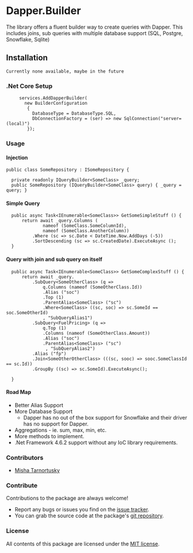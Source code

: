 # Dapper.Builder

The library offers a fluent builder way to create queries with Dapper.
This includes joins, sub queries with multiple database support (SQL, Postgre, Snowflake, Sqlite) 

## Installation

    Currently none available, maybe in the future
    
        
### .Net Core Setup


         services.AddDapperBuilder(
           new BuilderConfiguration
            {
              DatabaseType = DatabaseType.SQL,
              DbConnectionFactory = (ser) => new SqlConnection("server=(local)")
            });
            
### Usage 

#### Injection

    public class SomeRepository : ISomeRepository {

      private readonly IQueryBuilder<SomeClass> _query;
      public SomeRepository (IQueryBuilder<SomeClass> query) { _query = query; }


#### Simple Query
      public async Task<IEnumerable<SomeClass>> GetSomeSimpleStuff () {
          return await _query.Columns (
                  nameof (SomeClass.SomeColumnId),
                  nameof (SomeClass.AnotherColumn))
              .Where (sc => sc.Date < DateTime.Now.AddDays (-5))
              .SortDescending (sc => sc.CreatedDate).ExecuteAsync ();
      }
#### Query with join and sub query on itself
      public async Task<IEnumerable<SomeClass>> GetSomeComplexStuff () {
          return await _query.
              .SubQuery<SomeOtherClass> (q =>
                  q.Columns (nameof (SomeOtherClass.Id))
                  .Alias ("soc")
                  .Top (1)
                  .ParentAlias<SomeClass> ("sc")
                  .Where<SomeClass> ((sc, soc) => sc.SomeId == soc.SomeOtherId)
                  , "SubQueryAlias1")
              .SubQuery<FuelPricing> (q =>
                  q.Top (1)
                  .Columns (nameof (SomeOtherClass.Amount))
                  .Alias ("soc")
                  .ParentAlias<SomeClass> ("sc")
                   , "SubQueryAlias2")
              .Alias ("fp")
              .Join<SomeOtherOtherClass> (((sc, sooc) => sooc.SomeClassId == sc.Id))
              .GroupBy ((sc) => sc.SomeId).ExecuteAsync();

      }
    
#### Road Map

* Better Alias Support
* More Database Support
	* Dapper has no out of the box support for Snowflake and their driver has no support for Dapper.
* Aggregations - ie. sum, max, min, etc.
* More methods to implement.
* .Net Framework 4.6.2 support without any IoC library requirements.

### Contributors

* [Misha Tarnortusky](https://github.com/misha130)


### Contribute

Contributions to the package are always welcome!

* Report any bugs or issues you find on the [issue tracker](https://github.com/misha130/Dapper.Builder/issues).
* You can grab the source code at the package's [git repository](https://github.com/misha130/Dapper.Builder).

### License

All contents of this package are licensed under the [MIT license](https://opensource.org/licenses/MIT).
